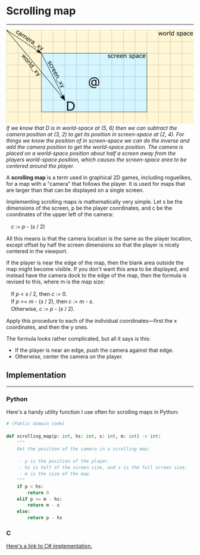 # Scrolling map

---

![Scrolling_map_image](./assets/images/articles/scrolling-map/512px-Camera_vectors.png)
_If we know that D is in world-space at (5, 6) then we can subtract the camera position at (3, 2) to get its position in screen-space at (2, 4). For things we know the position of in screen-space we can do the inverse and add the camera position to get the world-space position. The camera is placed on a world-space position about half a screen away from the players world-space position, which causes the screen-space area to be centered around the player._

A **scrolling map** is a term used in graphical 2D games, including roguelikes, for a map with a "camera" that follows the player. It is used for maps that are larger than that can be displayed on a single screen.

Implementing scrolling maps is mathematically very simple. Let s be the dimensions of the screen, p be the player coordinates, and c be the coordinates of the upper left of the camera:

ㅤ*c* := _p_ - (_s_ / 2)

All this means is that the camera location is the same as the player location, except offset by half the screen dimensions so that the player is nicely centered in the viewport.

If the player is near the edge of the map, then the blank area outside the map might become visible. If you don't want this area to be displayed, and instead have the camera dock to the edge of the map, then the formula is revised to this, where m is the map size:

ㅤIf _p_ < _s_ / 2, then _c_ := 0.  
ㅤIf _p_ >= _m_ - (_s_ / 2), then _c_ := _m_ - _s_.  
ㅤOtherwise, _c_ := _p_ - (_s_ / 2).

Apply this procedure to each of the individual coordinates—first the x coordinates, and then the y ones.

The formula looks rather complicated, but all it says is this:

- If the player is near an edge, push the camera against that edge.
- Otherwise, center the camera on the player.

## Implementation

---

### Python

Here's a handy utility function I use often for scrolling maps in Python:

```python
# (Public domain code)

def scrolling_map(p: int, hs: int, s: int, m: int) -> int:
    """
    Get the position of the camera in a scrolling map:

     - p is the position of the player.
     - hs is half of the screen size, and s is the full screen size.
     - m is the size of the map.
    """
    if p < hs:
        return 0
    elif p >= m - hs:
        return m - s
    else:
        return p - hs
```

### C

[Here's a link to C# implementation.](http://www.evilscience.co.uk/?p=587)
